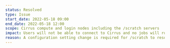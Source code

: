 ```yaml
---
status: Resolved
type: Issue
start_date: 2022-05-18 09:00
end_date: 2022-05-18 12:00
scope: Cirrus compute and login nodes including the /scratch servers
impact: Users will not be able to connect to Cirrus and no jobs will run. The system has been drained ahead of this maintenance. Once this is confirmed a user mailing will be sent out.  
reason: A configuration setting change is required for /scratch to resolve the issues which were impacting users' work last week. 
---
```


